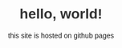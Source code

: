 <!DOCTYPE html>
<html>
<head>
  <title>My first github website</title>
  <style>
    body {
      font-family: Arial, sans-serif;
      text-align: center;
      backround-color: #f4f4f4;
      padding-top: 50px
      }
    h1{
      color: #333;
      }
  </style>
</head>
<body>
  <h1>hello, world!</h1>
  <p>this site is hosted on github pages </p>
</body>
</html>
